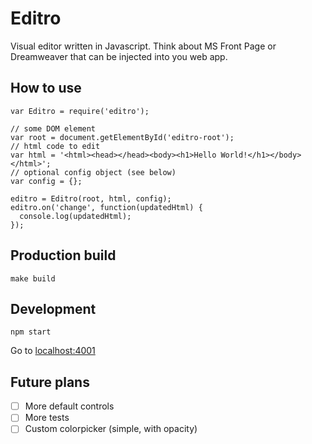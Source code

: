 # Editro
Visual editor written in Javascript. Think about MS Front Page or Dreamweaver that can be injected into you web app.

## How to use
```
var Editro = require('editro');

// some DOM element
var root = document.getElementById('editro-root');
// html code to edit
var html = '<html><head></head><body><h1>Hello World!</h1></body></html>';
// optional config object (see below)
var config = {};

editro = Editro(root, html, config);
editro.on('change', function(updatedHtml) {
  console.log(updatedHtml);
});
```



## Production build
```
make build
```

## Development
```
npm start
```
Go to [localhost:4001](http://localhost:4001/)

## Future plans
- [ ] More default controls
- [ ] More tests
- [ ] Custom colorpicker (simple, with opacity)

